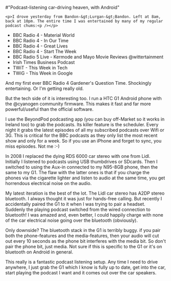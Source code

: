 #"Podcast-listening car-driving heaven, with Android"


    <p>I drove yesterday from Bandon-&gt;Lurgan-&gt;Bandon. Left at 8am, back at 10pm. The entire time I was entertained by many of my regular podcast chums:<p /></p>
<ul>
<li>BBC Radio 4 - Material World</li>
<li>BBC Radio 4 - In Our Time</li>
<li>BBC Radio 4 - Great Lives</li>
<li>BBC Radio 4 - Start The Week</li>
<li>BBC Radio 5 Live - Kermode and Mayo Movie Reviews @wittertainment</li>
<li>Irish Times Business Podcast</li>
<li>TWiT - This Week in Tech</li>
<li> TWiG - This Week in Google</li>
</ul>
<p>And my first ever BBC Radio 4 Gardener's Question Time. Shockingly entertaining. Or I'm getting really old.<p />But the tech side of it is interesting too. I run a HTC G1 Android phone with the @cyanogen community firmware. This makes it fast and far more powerful/useful than the official software. <p /> I use the BeyondPod podcasting app (you can buy off-Market so it works in Ireland too) to grab the podcasts. Its killer feature is the scheduler. Every night it grabs the latest episodes of all my subscribed podcasts over Wifi or 3G. This is critical for the BBC podcasts as they only list the most recent show and only for a week. So if you use an iPhone and forget to sync, you miss episodes. Not me :-)<p /> In 2008 I replaced the dying RDS 6000 car stereo with one from Lidl. Initially I listened to podcasts using USB thumbdrives or SDcards. Then I switched to using the Aux-in connected to my N95-8GB phone, then the same to my G1. The flaw with the latter ones is that if you charge the phones via the cigarette lighter and listen to audio at the same time, you get horrendous electrical noise on the audio.<p /> My latest iteration is the best of the lot. The Lidl car stereo has A2DP stereo bluetooth. I always thought it was just for hands-free calling. But recently I accidentally paired the G1 to it when I was trying to pair a headset. Suddenly the playing podcast switched from the wired connection to bluetooth! I was amazed and, even better, I could happily charge with none of the car electrical noise going over the bluetooth (obviously).<p /> Only downside? The bluetooth stack in the G1 is terribly buggy. if you pair both the phone-features and the media-features, then your audio will cut out every 10 seconds as the phone bit interferes with the media bit. So don't pair the phone bit, just media. Not sure if this is specific to the G1 or it's on bluetooth on Android in general.<p /> This really is a fantastic podcast listening setup. Any time I need to drive anywhere, I just grab the G1 which I know is fully up to date, get into the car, start playing the podcast I want and it comes out over the car speakers.</p>
  